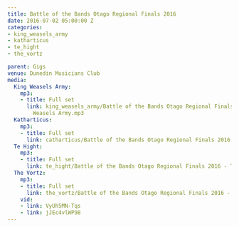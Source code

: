 ```yaml
---
title: Battle of the Bands Otago Regional Finals 2016
date: 2016-07-02 05:00:00 Z
categories:
- king_weasels_army
- katharticus
- te_hight
- the_vortz

parent: Gigs
venue: Dunedin Musicians Club
media:
  King Weasels Army:
    mp3:
    - title: Full set
      link: king_weasels_army/Battle of the Bands Otago Regional Finals 2016 - King
        Weasels Army.mp3
  Katharticus:
    mp3:
    - title: Full set
      link: catharticus/Battle of the Bands Otago Regional Finals 2016 - Catharticus.mp3
  Te Hight:
    mp3:
    - title: Full set
      link: te_hight/Battle of the Bands Otago Regional Finals 2016 - Te Hight.mp3
  The Vortz:
    mp3:
    - title: Full set
      link: the_vortz/Battle of the Bands Otago Regional Finals 2016 - The Vortz.mp3
    vid:
    - link: VyUh5MN-Tqs
    - link: jJEc4vlWP98
---
```


